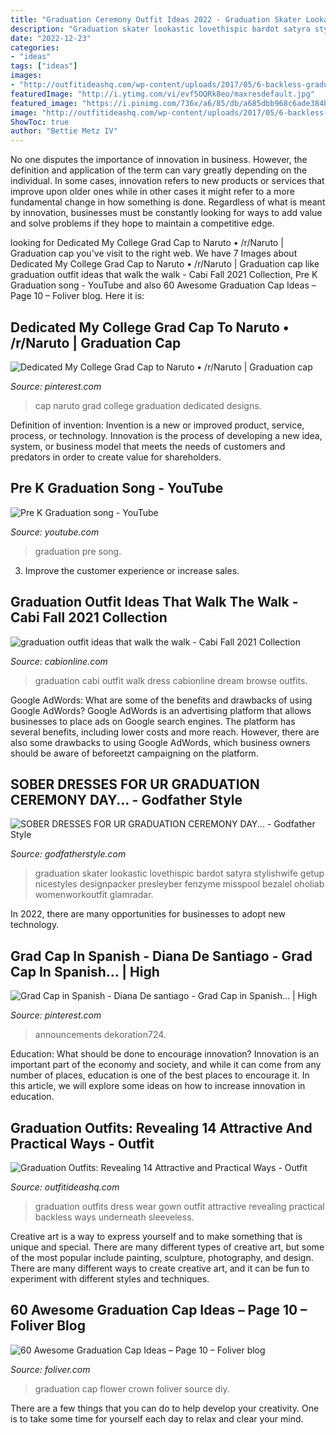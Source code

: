 ```yaml
---
title: "Graduation Ceremony Outfit Ideas 2022 - Graduation Skater Lookastic Lovethispic Bardot Satyra Stylishwife Getup Nicestyles Designpacker Presleyber Fenzyme Misspool Bezalel Oholiab Womenworkoutfit Glamradar"
description: "Graduation skater lookastic lovethispic bardot satyra stylishwife getup nicestyles designpacker presleyber fenzyme misspool bezalel oholiab womenworkoutfit glamradar"
date: "2022-12-23"
categories:
- "ideas"
tags: ["ideas"]
images:
- "http://outfitideashq.com/wp-content/uploads/2017/05/6-backless-graduation-dress-544x1024.jpg"
featuredImage: "http://i.ytimg.com/vi/evf5OQRk8eo/maxresdefault.jpg"
featured_image: "https://i.pinimg.com/736x/a6/85/db/a685dbb968c6ade384b13438d756d839--grad-cap-colleges.jpg"
image: "http://outfitideashq.com/wp-content/uploads/2017/05/6-backless-graduation-dress-544x1024.jpg"
ShowToc: true
author: "Bettie Metz IV"
---
```



No one disputes the importance of innovation in business. However, the definition and application of the term can vary greatly depending on the individual. In some cases, innovation refers to new products or services that improve upon older ones while in other cases it might refer to a more fundamental change in how something is done. Regardless of what is meant by innovation, businesses must be constantly looking for ways to add value and solve problems if they hope to maintain a competitive edge.

	

		
looking for Dedicated My College Grad Cap to Naruto • /r/Naruto | Graduation cap you've visit to the right web. We have 7 Images about Dedicated My College Grad Cap to Naruto • /r/Naruto | Graduation cap like graduation outfit ideas that walk the walk - Cabi Fall 2021 Collection, Pre K Graduation song - YouTube and also 60 Awesome Graduation Cap Ideas – Page 10 – Foliver blog. Here it is:
		
    
## Dedicated My College Grad Cap To Naruto • /r/Naruto | Graduation Cap

<img loading=lazy src="https://i.pinimg.com/736x/a6/85/db/a685dbb968c6ade384b13438d756d839--grad-cap-colleges.jpg" onerror="this.onerror=null;this.src='https://tse2.mm.bing.net/th?id=OIP.XDXveU0jPqyh8NtU72krhgHaJ9&amp;pid=15.1';" alt="Dedicated My College Grad Cap to Naruto • /r/Naruto | Graduation cap">

_Source: pinterest.com_

>cap naruto grad college graduation dedicated designs. 

	

Definition of invention:
Invention is a new or improved product, service, process, or technology. Innovation is the process of developing a new idea, system, or business model that meets the needs of customers and predators in order to create value for shareholders.

    
## Pre K Graduation Song - YouTube

<img loading=lazy src="http://i.ytimg.com/vi/evf5OQRk8eo/maxresdefault.jpg" onerror="this.onerror=null;this.src='https://tse4.mm.bing.net/th?id=OIP.JT4F1QVyX19n9brCr9NU_AHaEK&amp;pid=15.1';" alt="Pre K Graduation song - YouTube">

_Source: youtube.com_

>graduation pre song. 

	

3. Improve the customer experience or increase sales.

    
## Graduation Outfit Ideas That Walk The Walk - Cabi Fall 2021 Collection

<img loading=lazy src="https://www.cabionline.com/wp-content/uploads/2019/04/cabi-Clothing-graduation-outfit-ideas-body-4-2.jpg" onerror="this.onerror=null;this.src='https://tse3.mm.bing.net/th?id=OIP._Y8X0oOqt2W_x2j9r9QTNAHaHa&amp;pid=15.1';" alt="graduation outfit ideas that walk the walk - Cabi Fall 2021 Collection">

_Source: cabionline.com_

>graduation cabi outfit walk dress cabionline dream browse outfits. 

	

Google AdWords: What are some of the benefits and drawbacks of using Google AdWords?
Google AdWords is an advertising platform that allows businesses to place ads on Google search engines. The platform has several benefits, including lower costs and more reach. However, there are also some drawbacks to using Google AdWords, which business owners should be aware of beforeetzt campaigning on the platform.

    
## SOBER DRESSES FOR UR GRADUATION CEREMONY DAY... - Godfather Style

<img loading=lazy src="https://godfatherstyle.com/wp-content/uploads/2015/10/Beautiful-and-Sober-Dresses-for-Graduation-Ceremony-6..jpg" onerror="this.onerror=null;this.src='https://tse4.mm.bing.net/th?id=OIP.q13Rvzm86X9TbbspAs2wPQHaLH&amp;pid=15.1';" alt="SOBER DRESSES FOR UR GRADUATION CEREMONY DAY... - Godfather Style">

_Source: godfatherstyle.com_

>graduation skater lookastic lovethispic bardot satyra stylishwife getup nicestyles designpacker presleyber fenzyme misspool bezalel oholiab womenworkoutfit glamradar. 

	

In 2022, there are many opportunities for businesses to adopt new technology.

    
## Grad Cap In Spanish - Diana De Santiago - Grad Cap In Spanish… | High

<img loading=lazy src="https://i.pinimg.com/originals/ba/c1/49/bac149654cf377a86f747eec22223df6.jpg" onerror="this.onerror=null;this.src='https://tse2.mm.bing.net/th?id=OIP.b4zR6tHLbyoZSGtRpNWP3QHaLJ&amp;pid=15.1';" alt="Grad Cap in Spanish - Diana De santiago - Grad Cap in Spanish… | High">

_Source: pinterest.com_

>announcements dekoration724. 

	

Education: What should be done to encourage innovation?
Innovation is an important part of the economy and society, and while it can come from any number of places, education is one of the best places to encourage it. In this article, we will explore some ideas on how to increase innovation in education.

    
## Graduation Outfits: Revealing 14 Attractive And Practical Ways - Outfit

<img loading=lazy src="http://outfitideashq.com/wp-content/uploads/2017/05/6-backless-graduation-dress-544x1024.jpg" onerror="this.onerror=null;this.src='https://tse3.mm.bing.net/th?id=OIP.HYOK_C3q-bz6xWrf4AmH5AHaN8&amp;pid=15.1';" alt="Graduation Outfits: Revealing 14 Attractive and Practical Ways - Outfit">

_Source: outfitideashq.com_

>graduation outfits dress wear gown outfit attractive revealing practical backless ways underneath sleeveless. 

	

Creative art is a way to express yourself and to make something that is unique and special. There are many different types of creative art, but some of the most popular include painting, sculpture, photography, and design. There are many different ways to create creative art, and it can be fun to experiment with different styles and techniques.

    
## 60 Awesome Graduation Cap Ideas – Page 10 – Foliver Blog

<img loading=lazy src="http://www.foliver.com/wp-content/uploads/2016/09/10-Flower-Crown-Graduation-Cap.jpg" onerror="this.onerror=null;this.src='https://tse3.mm.bing.net/th?id=OIP.CC09CfFn6x-l0iJeX_Jx1AHaJ4&amp;pid=15.1';" alt="60 Awesome Graduation Cap Ideas – Page 10 – Foliver blog">

_Source: foliver.com_

>graduation cap flower crown foliver source diy. 

	

There are a few things that you can do to help develop your creativity. One is to take some time for yourself each day to relax and clear your mind.

